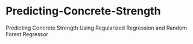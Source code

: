 # Predicting-Concrete-Strength
Predicting Concrete Strength Using Regularized Regression and Random Forest Regressor
